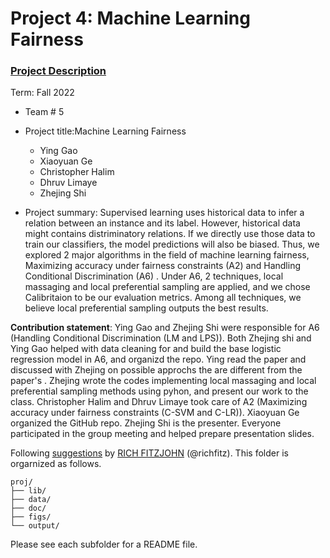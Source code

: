 # Project 4: Machine Learning Fairness

### [Project Description](doc/project4_desc.md)

Term: Fall 2022

+ Team # 5
+ Project title:Machine Learning Fairness
	+ Ying Gao
	+ Xiaoyuan Ge
	+ Christopher Halim
	+ Dhruv Limaye
	+ Zhejing Shi
	
+ Project summary: Supervised learning uses historical data to infer a relation between an instance and its label. However, historical data might contains distriminatory relations. If we directly use those data to train our classifiers, the model predictions will also be biased. Thus, we explored 2 major algorithms in the field of machine learning fairness, Maximizing accuracy under fairness constraints (A2) and Handling Conditional Discrimination (A6) . Under A6, 2 techniques, local massaging and local preferential sampling are applied, and we chose Calibritaion to be our evaluation metrics. Among all techniques, we believe local preferential sampling outputs the best results.
	
**Contribution statement**:  Ying Gao and Zhejing Shi were responsible for A6 (Handling Conditional Discrimination (LM and LPS)). Both Zhejing shi and Ying Gao helped with data cleaning for and build the base logistic regression model in A6, and organizd the repo. Ying read the paper and discussed with Zhejing on possible approchs the are different from the paper's . Zhejing wrote the codes implementing local massaging and local preferential sampling methods using pyhon, and present our work to the class. Christopher Halim and Dhruv Limaye took care of A2 (Maximizing accuracy under fairness constraints (C-SVM and C-LR)). Xiaoyuan Ge organized the GitHub repo. Zhejing Shi is the presenter. Everyone participated in the group meeting and helped prepare presentation slides. 

Following [suggestions](http://nicercode.github.io/blog/2013-04-05-projects/) by [RICH FITZJOHN](http://nicercode.github.io/about/#Team) (@richfitz). This folder is orgarnized as follows.

```
proj/
├── lib/
├── data/
├── doc/
├── figs/
└── output/
```

Please see each subfolder for a README file.
